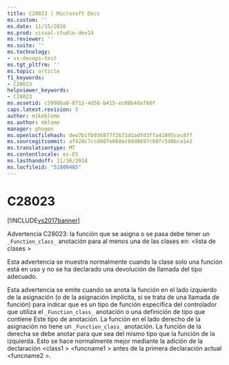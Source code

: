```yaml
---
title: C28023 | Microsoft Docs
ms.custom: ''
ms.date: 11/15/2016
ms.prod: visual-studio-dev14
ms.reviewer: ''
ms.suite: ''
ms.technology:
- vs-devops-test
ms.tgt_pltfrm: ''
ms.topic: article
f1_keywords:
- C28023
helpviewer_keywords:
- C28023
ms.assetid: c59986a8-8712-4d58-b415-ec08b4daf66f
caps.latest.revision: 5
author: mikeblome
ms.author: mblome
manager: ghogen
ms.openlocfilehash: dee7b1fb936877f2671d1adfd3ffa41095cec8ff
ms.sourcegitcommit: af428c7ccd007e668ec0dd8697c88fc5d8bca1e2
ms.translationtype: MT
ms.contentlocale: es-ES
ms.lasthandoff: 11/16/2018
ms.locfileid: "51809485"
---
```

# <a name="c28023"></a>C28023
[!INCLUDE[vs2017banner](../includes/vs2017banner.md)]

Advertencia C28023: la función que se asigna o se pasa debe tener un `_Function_class_` anotación para al menos una de las clases en: \<lista de clases >  
  
 Esta advertencia se muestra normalmente cuando la clase solo una función está en uso y no se ha declarado una devolución de llamada del tipo adecuado.  
  
 Esta advertencia se emite cuando se anota la función en el lado izquierdo de la asignación (o de la asignación implícita, si se trata de una llamada de función) para indicar que es un tipo de función específica del controlador que utiliza el `_Function_class_` anotación o una definición de tipo que contiene Este tipo de anotación. La función en el lado derecho de la asignación no tiene un `_Function_class_` anotación. La función de la derecha se debe anotar para que sea del mismo tipo que la función de la izquierda. Esto se hace normalmente mejor mediante la adición de la declaración \<class1 > \<funcname1 > antes de la primera declaración actual \<funcname2 >.



